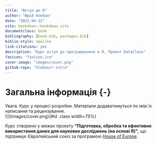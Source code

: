 ```yaml
--- 
title: "Вступ до R"
author: "Юрій Клебан"
date: "2021-04-22"
site: bookdown::bookdown_site
documentclass: book
bibliography: [book.bib, packages.bib]
biblio-style: apalike
link-citations: yes
description: "Курс вступ до програмування в R, Проект DataClass"
favicon: "favicon.ico"
cover-image: "images/cover.png"
github-repo: "kleban/r-intro"
---
```


# Загальна інформація {-}

<div class="alert alert-danger">
<i class="far fa-bell fa-alert fa-2x"></i>
Увага. Курс у процесі розробки. Матеріали додаватимуться по мірі їх написання та рецензування.
</div>

<div class="text-center">
![](images/cover.png){#id .class width=75%}
</div>

Курс створено у межах проекту <strong>"Підготовка, обробка та ефективне використання даних для наукових досліджень (на основі R)"</strong>, що підтримує Європейський союз за програмою [House of Europe](https://houseofeurope.org.ua/).
